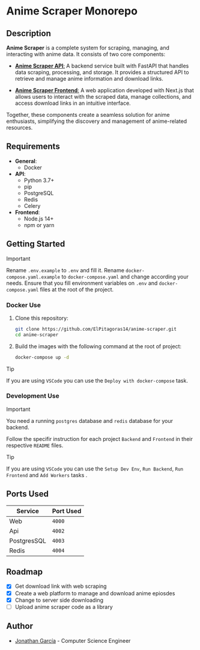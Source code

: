 # Anime Scraper Monorepo

## Description

**Anime Scraper** is a complete system for scraping, managing, and interacting with anime data. It consists of two core components:

- [**Anime Scraper API**:](/backend/README.md) A backend service built with FastAPI that handles data scraping, processing, and storage. It provides a structured API to retrieve and manage anime information and download links.

- [**Anime Scraper Frontend**:](/frontend/README.md) A web application developed with Next.js that allows users to interact with the scraped data, manage collections, and access download links in an intuitive interface.

Together, these components create a seamless solution for anime enthusiasts, simplifying the discovery and management of anime-related resources.

## Requirements

- **General**:
  - Docker
- **API**:
  - Python 3.7+
  - pip
  - PostgreSQL
  - Redis
  - Celery
- **Frontend**:
  - Node.js 14+
  - npm or yarn

## Getting Started

> [!IMPORTANT]
> Rename `.env.example` to `.env` and fill it.
> Rename `docker-compose.yaml.example` to `docker-compose.yaml` and change according your needs.
> Ensure that you fill environment variables on `.env` and `docker-compose.yaml` files at the root of the project.

### Docker Use

1. Clone this repository:

   ```bash
   git clone https://github.com/ElPitagoras14/anime-scraper.git
   cd anime-scraper
   ```

2. Build the images with the following command at the root of project:

   ```bash
   docker-compose up -d
   ```

> [!TIP]
> If you are using `VSCode` you can use the `Deploy with docker-compose` task.

### Development Use

> [!IMPORTANT]
> You need a running `postgres` database and `redis` database for your backend.

Follow the specifir instruction for each project `Backend` and `Frontend` in their respective `README` files.

> [!TIP]
> If you are using `VSCode` you can use the `Setup Dev Env`, `Run Backend`, `Run Frontend` and `Add Workers` tasks .

## Ports Used
|Service|Port Used|
|-------|---------|
|Web|`4000`|
|Api|`4002`|
|PostgresSQL|`4003`|
|Redis|`4004`|

## Roadmap

- [x] Get download link with web scraping
- [x] Create a web platform to manage and download anime epiosdes
- [x] Change to server side downloading
- [ ] Upload anime scraper code as a library

## Author

- [Jonathan García](https://github.com/ElPitagoras14) - Computer Science Engineer
